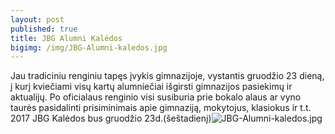 ```yaml
---
layout: post
published: true
title: JBG Alumni Kalėdos
bigimg: /img/JBG-Alumni-kaledos.jpg
---
```

Jau tradiciniu renginiu tapęs įvykis gimnazijoje, vystantis gruodžio 23 dieną, į kurį kviečiami visų kartų alumniečiai išgirsti gimnazijos pasiekimų ir aktualijų. Po oficialaus renginio visi susiburia prie bokalo alaus ar vyno taurės pasidalinti prisiminimais apie gimnaziją, mokytojus, klasiokus ir t.t.
2017 JBG Kalėdos bus gruodžio 23d.(šeštadienį)![JBG-Alumni-kaledos.jpg]({{site.baseurl}}/img/JBG-Alumni-kaledos.jpg)
